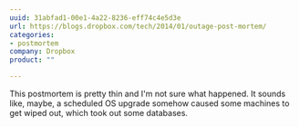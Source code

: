 ```yaml
---
uuid: 31abfad1-00e1-4a22-8236-eff74c4e5d3e
url: https://blogs.dropbox.com/tech/2014/01/outage-post-mortem/
categories:
- postmortem
company: Dropbox
product: ""

---
```


This postmortem is pretty thin and I'm not sure what happened. It sounds like, maybe, a scheduled OS upgrade somehow caused some machines to get wiped out, which took out some databases.
